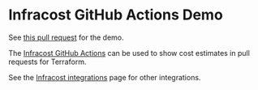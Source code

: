 # Infracost GitHub Actions Demo

See [this pull request](https://github.com/infracost/gh-actions-demo/pull/52) for the demo.

The [Infracost GitHub Actions](https://github.com/infracost/actions) can be used to show cost estimates in pull requests for Terraform.

See the [Infracost integrations](https://www.infracost.io/docs/integrations/cicd) page for other integrations.
